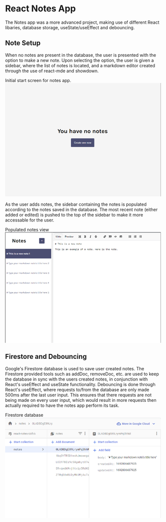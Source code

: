 # React Notes App

The Notes app was a more advanced project, making use of different React libaries, database storage, useState/useEffect and debouncing.

## Note Setup

When no notes are present in the database, the user is presented with the option to make a new note. Upon selecting the option, the user is given a sidebar, where the list of notes is located, and a markdown editor created through the use of react-mde and showdown. 

Initial start screen for notes app.
![no-notes](/public/no-notes.png)

As the user adds notes, the sidebar containing the notes is populated according to the notes saved in the database. The most recent note (either added or edited) is pushed to the top of the sidebar to make it more accessable for the user.

Populated notes view
![notes](/public/notes.png)

## Firestore and Debouncing

Google's Firestore database is used to save user created notes. The Firestore provided tools such as addDoc, removeDoc, etc. are used to keep the database in sync with the users created notes, in conjunction with React's useEffect and useState functionality. Debouncing is done through React's useEffect, where requests to/from the database are only made 500ms after the last user input. This ensures that there requests are not being made on every user input, which would result in more requests then actually required to have the notes app perform its task.

Firestore database
![firestore](/public/firestore.png)


